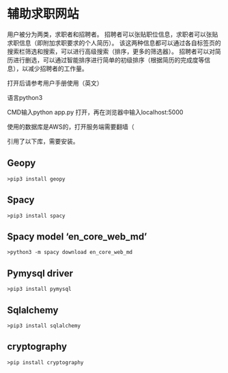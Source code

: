 # 辅助求职网站
用户被分为两类，求职者和招聘者。
招聘者可以张贴职位信息，求职者可以张贴求职信息（即附加求职要求的个人简历）。
该这两种信息都可以通过各自标签页的搜索栏筛选和搜索，可以进行高级搜索（排序，更多的筛选器）。
招聘者可以对简历进行删选，可以通过智能排序进行简单的初级排序（根据简历的完成度等信息），以减少招聘者的工作量。


打开后请参考用户手册使用（英文）

语言python3

CMD输入python app.py  打开，再在浏览器中输入localhost:5000

使用的数据库是AWS的，打开服务端需要翻墙（  

引用了以下库，需要安装。

## Geopy   
	>pip3 install geopy   
## Spacy   
	>pip3 install spacy   
## Spacy model ‘en_core_web_md’   
	>python3 -m spacy download en_core_web_md    
## Pymysql driver    
	>pip3 install pymysql   
## Sqlalchemy   
	>pip3 install sqlalchemy
## cryptography    
	>pip install cryptography  

